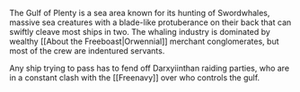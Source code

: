 The Gulf of Plenty is a sea area known for its hunting of Swordwhales, massive sea creatures with a blade-like protuberance on their back that can swiftly cleave most ships in two. The whaling industry is dominated by wealthy [[About the Freeboast|Orwennial]] merchant conglomerates, but most of the crew are indentured servants.

Any ship trying to pass has to fend off Darxyiinthan raiding parties, who are in a constant clash with the [[Freenavy]] over who controls the gulf.